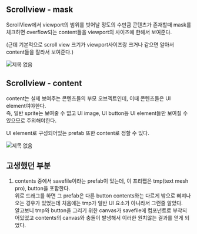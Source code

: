 ## Scrollview - mask
ScrollView에서 viewport의 범위를 벗어날 정도의 수만큼 콘텐츠가 존재할때 mask를 체크하면 overflow되는 content들을 viewport의 사이즈에 한해서 보여준다.


(근데 기본적으로 scroll view 크기가 viewport사이즈랑 크거나 같으면 알아서 content들을 잘라서 보여준다.)



![제목 없음](https://user-images.githubusercontent.com/79313194/151146017-bd25dd9e-52b2-43de-b10c-5e8cec132b4a.png)

## Scrollview - content
content는 실제 보여주는 콘텐츠들의 부모 오브젝트인데, 이때 콘텐츠들은 UI element여야한다.   
즉, 일반 sprite는 보여줄 수 없고 UI image, UI button등 UI element들만 보여질 수 있으므로 주의해야한다.


UI element로 구성되어있는 prefab 또한 content로 정할 수 있다.

![제목 없음](https://user-images.githubusercontent.com/79313194/151147065-04809c94-97ac-4f3c-9b22-38be36e0ad65.png)


## 고생했던 부분
1. contents 중에서 savefile이라는 prefab이 있는데, 이 프리팹은 tmp(text mesh pro), button을 포함한다.   
위로 드래그를 하면 그 prefab은 다른 button contents와는 다르게 밖으로 삐져나오는 경우가 있었는데 처음에는 tmp가 일반 UI 요소가 아니라서 그런줄 알았다.   
알고보니 tmp와 button을 그리기 위한 canvas가 savefile에 컴포넌트로 부착되어있었고 contents의 canvas와 충돌이 발생해서 이러한 원치않는 결과를 얻게 되었다.
